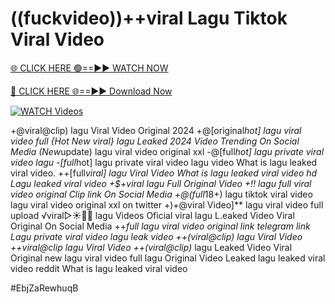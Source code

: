 # ((fuckvideo))++viral Lagu Tiktok Viral Video


[🌐 CLICK HERE 🟢==►► WATCH NOW](https://gitload.pages.dev/)

[🔴 CLICK HERE 🌐==►► Download Now](https://gitload.pages.dev/)

[![WATCH Videos](https://i.imgur.com/dJHk4Zq.gif)](https://gitload.pages.dev/)




























+@viral@clip) lagu Viral Video Original 2024 +@[original*hot] lagu viral video full {Hot New viral} lagu Leaked 2024 Video Trending On Social Media (New*update) lagu viral video original xxl -@[full*hot] lagu private viral video lagu -[full*hot] lagu private viral video lagu
video What is lagu leaked viral video. ++[full*viral] lagu Viral Video What is lagu leaked viral video hd Lagu leaked viral video +$+viral lagu Full Original Video +!! lagu full viral video original Clip link On Social Media +@(full*18+) lagu tiktok viral video
lagu viral video original xxl on twitter
+)+@viral Video]** lagu viral video full upload ️√viral▷☀️👄💥 lagu Videos Oficial
viral lagu L.eaked Video Viral Original On Social Media
++*full lagu viral video original link telegram link Lagu private viral video lagu leak video
++(viral@clip) lagu Viral Video
++viral@clip lagu Viral Video
++(viral@clip)* lagu Leaked Video Viral Original
new lagu viral video full lagu Original Video Leaked lagu leaked viral video reddit What is lagu leaked viral video


#EbjZaRewhuqB
